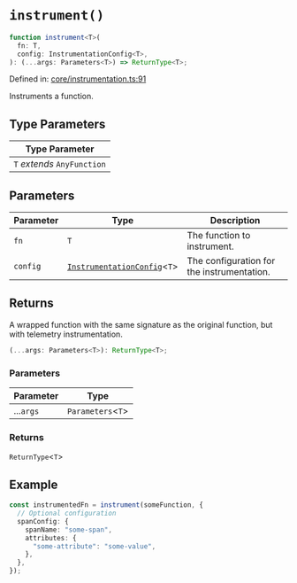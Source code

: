# `instrument()`

```ts
function instrument<T>(
  fn: T,
  config: InstrumentationConfig<T>,
): (...args: Parameters<T>) => ReturnType<T>;
```

Defined in: [core/instrumentation.ts:91](https://github.com/adobe/commerce-integration-starter-kit/blob/d331e59f0d2bdbb84c234c4a5a46f01bc1fa0c09/packages/aio-lib-telemetry/source/core/instrumentation.ts#L91)

Instruments a function.

## Type Parameters

| Type Parameter              |
| --------------------------- |
| `T` _extends_ `AnyFunction` |

## Parameters

| Parameter | Type                                                                     | Description                                |
| --------- | ------------------------------------------------------------------------ | ------------------------------------------ |
| `fn`      | `T`                                                                      | The function to instrument.                |
| `config`  | [`InstrumentationConfig`](../interfaces/InstrumentationConfig.md)\<`T`\> | The configuration for the instrumentation. |

## Returns

A wrapped function with the same signature as the original function, but with telemetry instrumentation.

```ts
(...args: Parameters<T>): ReturnType<T>;
```

### Parameters

| Parameter | Type                |
| --------- | ------------------- |
| ...`args` | `Parameters`\<`T`\> |

### Returns

`ReturnType`\<`T`\>

## Example

```ts
const instrumentedFn = instrument(someFunction, {
  // Optional configuration
  spanConfig: {
    spanName: "some-span",
    attributes: {
      "some-attribute": "some-value",
    },
  },
});
```
